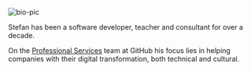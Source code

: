 ![bio-pic](bio-pic.png)

Stefan has been a software developer, teacher and consultant for over a decade.

On the [Professional Services](https://services.github.com) team at GitHub his focus lies in helping companies with their digital transformation, both technical and cultural.
